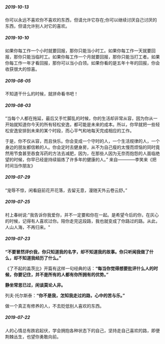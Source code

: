 
##### 2019-10-13
你可以永远不喜欢你不喜欢的东西，但请允许它存在;你可以继续讨厌自己讨厌的东西，但请允许别人对它的喜欢。

##### 2019-10-10
如果你每工作一个小时就要回报，那你只能当小时工。如果你每工作一天就要回报，那你只能当临时工。如果你每工作一个月就要回报，那你只能当打工者。如果你每工作一年才看回报，那你可以当小白领。如果你看的是五年十年的回报，你会收获很大的惊喜。

##### 2019-08-05
不知道干什么的时候，就拼命看书吧！

##### 2019-08-03 
“当每个人都在拖延，最后又手忙脚乱的时候，你的生活却非常从容，因为你从一开始就知道你今天的所有轻松安逸，都可能是未来的成本。所以，你早就把一些轻松安逸安排到未来的某个时段，而心平气和地每天完成相应的工作。

于是，你不仅从容，而且快乐。你会变成一个守时的人，一个生活规律的人，一个身边的朋友都信赖的人。你会定时去健身房，从不为自己瘦的太慢而烦恼的同时竟然用节食甚至吞食泻药的方法去减肥，因为，在那些人因为无奈而抱怨的人面临绝望的时候，你早已经是持续锻炼了许多年的健康的人。” 来自————李笑来《把时间当作朋友》

##### 2019-07-29
“宠辱不惊，闲看庭前花开花落，去留无意，漫随天外云卷云舒。”

##### 2019-07-25
村上春树说:"我告诉你我爱你，并不一定要和你在一起。是希望今后的你，在灰心的时候，记得有人喜欢过你。陪你走完这段路，我也就变成了你路过的路。从此，人山人海，不再归来。"

##### 2019-07-23
**“不要冒然评价我，你只知道我的名字，却不知道我的故事。你只听闻我做了什么，却不知道我经历了什么。”**

《了不起的盖茨比》开篇有这样一句经典的话：**“每当你觉得想要批评什么人的时候，你要记住，并不是所有的人都有你所拥有的优势。”**

**静坐常思已过，闲谈莫论人非。**

列夫·托尔斯泰：**“你不是我，怎知我走过的路，心中的苦与乐。”**

做一个真正有修养的人，不去贬低别人喜欢的东西。

##### 2019-07-22
人的心情总有跌宕起伏，学会拥抱各种状态下的自己，坚持走自己喜欢的路，即便荆棘丛生，也望你勇敢向前。





